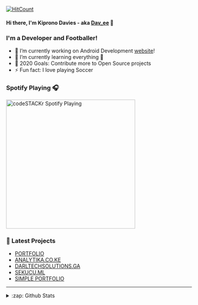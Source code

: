 [![HitCount](http://hits.dwyl.com/Dav-ee/Dav-ee.svg)](http://hits.dwyl.com/Dav-ee/Dav-ee)

#### Hi there, I'm Kiprono Davies - aka [Dav_ee][website] 👋

<!-- [![Website](https://img.shields.io/website?label=codeSTACKr.com&style=for-the-badge&url=https%3A%2F%2Fcodestackr.com)](https://codestackr.com)
[![Twitter Follow](https://img.shields.io/twitter/follow/codeSTACKr?color=1DA1F2&logo=twitter&style=for-the-badge)](https://twitter.com/intent/follow?original_referer=https%3A%2F%2Fgithub.com%2FcodeSTACKr&screen_name=codeSTACKr)
 -->
### I'm a  Developer and Footballer!

- 🔭 I’m currently working on Android Development [website]!
- 🌱 I’m currently learning everything 🤣
- 🥅 2020 Goals: Contribute more to Open Source projects
- ⚡ Fun fact: I love  playing Soccer

 ### Spotify Playing 🎧
[<img src="https://now-playing-codestackr.vercel.app/api/spotify-playing" alt="codeSTACKr Spotify Playing" width="350" />](https://open.spotify.com/user/swyqyimdc12jajde4vpwd2x1b) 

<!-- ### Connect with me:
[<img align="left" alt="codeSTACKr.com" width="22px" src="#" />][website]
[<img align="left" alt="codeSTACKr | whatsapp" width="22px" src="#" />][whatsapp]
[<img align="left" alt="codeSTACKr | Twitter" width="22px" src="#" />][twitter]
[<img align="left" alt="codeSTACKr | LinkedIn" width="22px" src="#" />][linkedin]
[<img align="left" alt="codeSTACKr | facebook" width="22px" src="#" />][facebook]

<br />  -->


### 📕 Latest Projects

<!-- -LIST:START -->
- [PORTFOLIO](https://dav-ee.github.io)
- [ANALYTIKA.CO.KE](https://analytika.co.ke)
- [DARLTECHSOLUTIONS.GA](https://darltechsolutions.ga)
- [SEKUCU.ML](https://sekucu.ml)
- [SIMPLE PORTFOLIO](https://w3b573r.netlfy.app)
<!--LIST:END -->

---

<details>
  <summary>:zap: Github Stats</summary>

  <img align="left" alt="codeSTACKr's Github Stats" src="https://github-readme-stats.codestackr.vercel.app/api?username=codeSTACKr&show_icons=true&hide_border=true" />

</details>

[website]: https://dav-ee.github.io/
[twitter]: https://twitter.com/Dav_ee
[whatsapp]: https://api.whatsapp.com/send?phone=254704988935&text=Hello%20Dav-ee&source=&data=#
[facebook]: https://web.facebook.com/davies.kiprono.52

